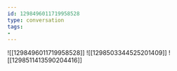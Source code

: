 ```yaml
---
id: 1298496011719958528
type: conversation
tags:
- 
---
```

![[1298496011719958528]]
![[1298503344525201409]]
![[1298511413590204416]]

